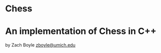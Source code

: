 # Chess
An implementation of Chess in C++
=================================
by Zach Boyle <zboyle@umich.edu>
